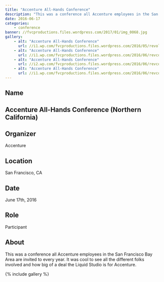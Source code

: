 ```yaml
---
title: "Accenture All-Hands Conference"
description: "This was a conference all Accenture employees in the San Francisco Bay Area are invited to every year."
date: 2016-06-17
categories:
    - conference
banner: //fvcproductions.files.wordpress.com/2017/01/img_0068.jpg
gallery:
    - alt: "Accenture All-Hands Conference"
      url: //i1.wp.com/fvcproductions.files.wordpress.com/2016/05/revolutionconf-2016.png
    - alt: "Accenture All-Hands Conference"
      url: //i1.wp.com/fvcproductions.files.wordpress.com/2016/06/revconf-2.jpg
    - alt: "Accenture All-Hands Conference"
      url: //i2.wp.com/fvcproductions.files.wordpress.com/2016/06/revconf-19.jpg
    - alt: "Accenture All-Hands Conference"
      url: //i1.wp.com/fvcproductions.files.wordpress.com/2016/06/revconf2016-0009.jpg
---
```


## Name

## Accenture All-Hands Conference (Northern California)

## Organizer

Accenture

## Location

San Francisco, CA

## Date

June 17th, 2016

## Role

Participant

## About

This was a conference all Accenture employees in the San Francisco Bay Area are invited to every year. It was cool to see all the different folks involved and how big of a deal the Liquid Studio is for Accenture.

{% include gallery %}
